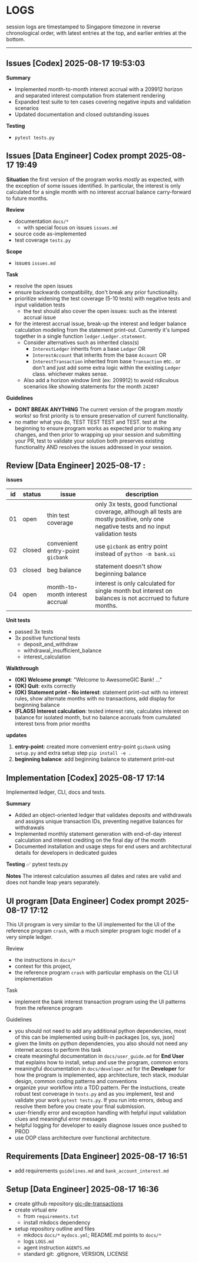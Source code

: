 # LOGS
session logs are timestamped to Singapore timezone in reverse chronological order, with latest entries at the top, and earlier entries at the bottom.

---
## Issues [Codex] 2025-08-17 19:53:03

__Summary__

- Implemented month-to-month interest accrual with a 209912 horizon and separated interest computation from statement rendering
- Expanded test suite to ten cases covering negative inputs and validation scenarios
- Updated documentation and closed outstanding issues

__Testing__

- `pytest tests.py`

## Issues [Data Engineer] Codex prompt 2025-08-17 19:49

__Situation__
the first version of the program works _mostly_ as expected, with the exception of some issues identified. In particular, the interest is only calculated for a single month with no interest accrual balance carry-forward to future months. 

__Review__
- documentation `docs/*`
    - with special focus on issues `issues.md`
- source code as-implemented
- test coverage `tests.py`

__Scope__
- issues `issues.md`

__Task__
- resolve the open issues
- ensure backwards compatibility, don't break any prior functionality.
- prioritize widening the test coverage (5-10 tests) with negative tests and input validation tests
    - the test should also cover the open issues: such as the interest accrual issue
- for the interest accrual issue, break-up the interest and ledger balance calculation modeling from the statement print-out. Currently it's lumped together in a single function `ledger.Ledger.statement`. 
    - Consider alternatives such as inherited class(s)
        - `InterestLedger` inherits from a base `Ledger` OR
        - `InterestAccount` that inherits from the base `Account`  OR
        - `InterestTransaction` inherited from base `Transaction` etc.. 
     or don't and just add some extra logic within the existing `Ledger` class. whichever makes sense.
    - Also add a horizon window limit (ex: 209912) to avoid ridiculous scenarios like showing statements for the month `242007`

__Guidelines__
- **DONT BREAK ANYTHING** The current version of the program  _mostly_ works! so first priority is to ensure preservation of current functionality. 
- no matter what you do, TEST TEST TEST and TEST. test at the beginning to ensure program works as expected prior to making any changes, and then prior to wrapping up your session and submitting your PR, test to validate your solution both preserves existing functionality AND resolves the issues addressed in your session.

## Review [Data Engineer] 2025-08-17 <HH>:<MM>

__issues__

| id | status | issue | description |
| - | - | - | - |
| 01 | open | thin test coverage | only 3x tests, good functional coverage, although all tests are mostly positive, only one negative tests and no input validation tests |
| 02 | closed | convenient entry-point `gicbank` | use `gicbank` as entry point instead of `python -m bank.ui` |
| 03 | closed | beg balance | statement doesn't show beginning balance |
| 04 | open | month-to-month interest accrual | interest is only calculated for single month but interest on balances is not accrrued to future months. |

__Unit tests__

 - passed 3x tests
 - 3x positive functional tests
    - deposit_and_withdraw
    - withdrawal_insufficient_balance
    - interest_calculation

__Walkthrough__

 - **(OK) Welcome prompt**: "Welcome to AwesomeGIC Bank! ..."
 - **(OK) Quit**: exits correctly
 - **(OK) Statement print - No interest**: statement print-out with no interest rules, show alternate months with no transactions, add display for beginning balance
 - **(FLAGS) Interest calculation**: tested interest rate, calculates interest on balance for isolated month, but no balance accruals from cumulated interest txns from prior months

 __updates__
01. **entry-point**: created more convenient entry-point `gicbank` using `setup.py` and extra setup step `pip install -e .`
02. **beginning balance**: add beginning balance to statement print-out

## Implementation [Codex] 2025-08-17 17:14
Implemented ledger, CLI, docs and tests.

__Summary__

- Added an object-oriented ledger that validates deposits and withdrawals and assigns unique transaction IDs, preventing negative balances for withdrawals
- Implemented monthly statement generation with end-of-day interest calculation and interest crediting on the final day of the month
- Documented installation and usage steps for end users and architectural details for developers in dedicated guides

__Testing__
✅ pytest tests.py

__Notes__
The interest calculation assumes all dates and rates are valid and does not handle leap years separately.

## UI program [Data Engineer] Codex prompt 2025-08-17 17:12
This UI program is very similar to the UI implemented for the UI of the reference program `crash`, with a much simpler program logic model of a very simple ledger. 

Review
- the instructions in `docs/*`
- context for this project,
- the reference program `crash` with particular emphasis on the CLI UI implementation

Task
- implement the bank interest transaction program using the UI patterns from the reference program

Guidelines
- you should not need to add any additional python dependencies, most of this can be implemented using built-in packages [os, sys, json] 
- given the limits on python dependencies, you also should not need any internet access to perform this task
- create meaningful documentation in `docs/user_guide.md` for **End User** that explains how to install, setup and use the program, common errors
- meaningful documentation in `docs/developer.md` for the **Developer** for how the program is implemented, app architecture, tech stack, modular design, common coding patterns and conventions
- organize your workflow into a TDD pattern. Per the instuctions, create robust test converage in `tests.py` and as you implement, test and validate your work `pytest tests.py`. If you run into errors, debug and resolve them before you create your final submission.
- user-friendly error and exception handling with helpful input validation clues and meaningful error messages
- helpful logging for developer to easily diagnose issues once pushed to PROD
- use OOP class architecture over functional architecture.

## Requirements [Data Engineer] 2025-08-17 16:51
- add requirements `guidelines.md` and `bank_account_interest.md`

## Setup [Data Engineer] 2025-08-17 16:36

- create github repository [gic-de-transactions](https://github.com/taylorhickem/gic-de-transactions)
- create virtual env 
    - from `requirements.txt`
    - install mkdocs dependency
- setup repository outline and files
    - mkdocs `docs/*`  `mydocs.yml`; README.md points to `docs/*`
    - logs `LOGS.md`
    - agent instruction `AGENTS.md`
    - standard git: .gitignore, VERSION, LICENSE